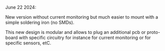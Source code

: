 June 22 2024:

New version without current monitoring but much easier to mount with a simple soldering iron (no SMDs).

This new design is modular and allows to plug an additional pcb or proto-board with specific circuitry
for instance for current monitoring or for specific sensors, etC.

